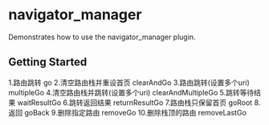 # navigator_manager

Demonstrates how to use the navigator_manager plugin.

## Getting Started

1.路由跳转 go
2.清空路由栈并重设首页 clearAndGo
3.路由跳转(设置多个uri) multipleGo
4.清空路由栈并跳转(设置多个uri) clearAndMultipleGo
5.跳转等待结果 waitResultGo
6.跳转返回结果 returnResultGo
7.路由栈只保留首页 goRoot
8.返回 goBack
9.删除指定路由 removeGo
10.删除栈顶的路由 removeLastGo
